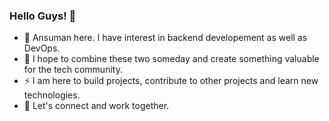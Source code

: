 ### Hello Guys! 👋 
- 🌱 Ansuman here. I have interest in backend developement as well as DevOps.
- 🔭 I hope to combine these two someday and create something valuable for the tech community.
- ⚡ I am here to build projects, contribute to other projects and learn new technologies.
- 💬 Let's connect and work together.


<!--
**ansuman-satapathy/ansuman-satapathy** is a ✨ _special_ ✨ repository because its `README.md` (this file) appears on your GitHub profile.

Here are some ideas to get you started:

- 🔭 I’m currently working on ...
- 🌱 I’m currently learning ...
- 👯 I’m looking to collaborate on ...
- 🤔 I’m looking for help with ...
- 💬 Ask me about ...
- 📫 How to reach me: ...
- 😄 Pronouns: ...
- ⚡ Fun fact: ...
-->
